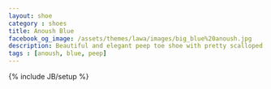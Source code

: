 ```yaml
---
layout: shoe
category : shoes
title: Anoush Blue
facebook_og_image: /assets/themes/lawa/images/big_blue%20anoush.jpg
description: Beautiful and elegant peep toe shoe with pretty scalloped edge trim and large tassel trimmed tie. A elegant 120mm heel with a small platform for comfort. Made in jewel bright blue suede - perfect for summer! Leather lining and outsole for absolute comfort and perfect fit!
tags : [anoush, blue, peep]
---
```

{% include JB/setup %}


